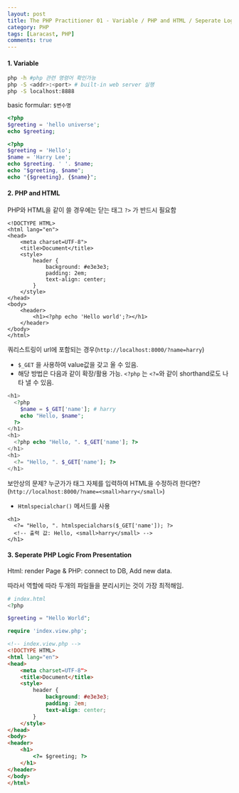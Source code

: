 ```yaml
---
layout: post
title: The PHP Practitioner 01 - Variable / PHP and HTML / Seperate Logic
category: PHP
tags: [Laracast, PHP]
comments: true
---
```




#### 1. Variable

```bash
php -h #php 관련 명령어 확인가능
php -S <addr>:<port> # built-in web server 실행
php -S localhost:8888
```

basic formular:  `$변수명`

```php
<?php
$greeting = 'hello universe';
echo $greeting;
```

```php
<?php
$greeting = 'Hello';
$name = 'Harry Lee';
echo $greeting. ' '. $name;
echo "$greeting, $name";
echo "{$greeting}, {$name}";
```



#### 2. PHP and HTML

PHP와 HTML을 같이 쓸 경우에는 닫는 태그 `?>` 가 반드시 필요함

```php+html
<!DOCTYPE HTML>
<html lang="en">
<head>
    <meta charset=UTF-8">
    <title>Document</title>
    <style>
        header {
            background: #e3e3e3;
            padding: 2em;
            text-align: center;
        }
    </style>
</head>
<body>
    <header>
        <h1><?php echo 'Hello world';?></h1>
    </header>
</body>
</html>
```

쿼리스트링이 url에 포함되는 경우(`http://localhost:8000/?name=harry`)

- `$_GET` 을 사용하여 value값을 갖고 올 수 있음.
- 해당 방법은 다음과 같이 확장/활용 가능. `<?php` 는 `<?=`와 같이 shorthand로도 나타 낼 수 있음.

```php
<h1>
  <?php
  	$name = $_GET['name']; # harry
  	echo "Hello, $name";
  ?>
</h1>
<h1>
  <?php echo "Hello, ". $_GET['name']; ?>
</h1>
<h1>
  <?= "Hello, ". $_GET['name']; ?>
</h1>
```



보안상의 문제? 누군가가 태그 자체를 입력하여 HTML을 수정하려 한다면? (`http://localhost:8000/?name=<small>harry</small>`)

- `Htmlspecialchar()` 메서드를 사용

```php+HTML
<h1>
  <?= "Hello, ". htmlspecialchars($_GET['name']); ?> 
  <!-- 출력 값: Hello, <small>harry</small> -->
</h1>
```



#### 3. Seperate PHP Logic From Presentation

Html: render Page &  PHP: connect to DB, Add new data.

따라서 역할에 따라 두개의 파일들을 분리시키는 것이 가장 최적해임.

```php
# index.html
<?php

$greeting = "Hello World";

require 'index.view.php'; 
```

```html
<!-- index.view.php -->
<!DOCTYPE HTML>
<html lang="en">
<head>
    <meta charset=UTF-8">
    <title>Document</title>
    <style>
        header {
            background: #e3e3e3;
            padding: 2em;
            text-align: center;
        }
    </style>
</head>
<body>
<header>
    <h1>
        <?= $greeting; ?>
    </h1>
</header>
</body>
</html>
```
